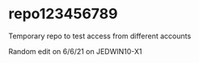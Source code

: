 # repo123456789
Temporary repo to test access from different accounts

Random edit on 6/6/21 on JEDWIN10-X1


